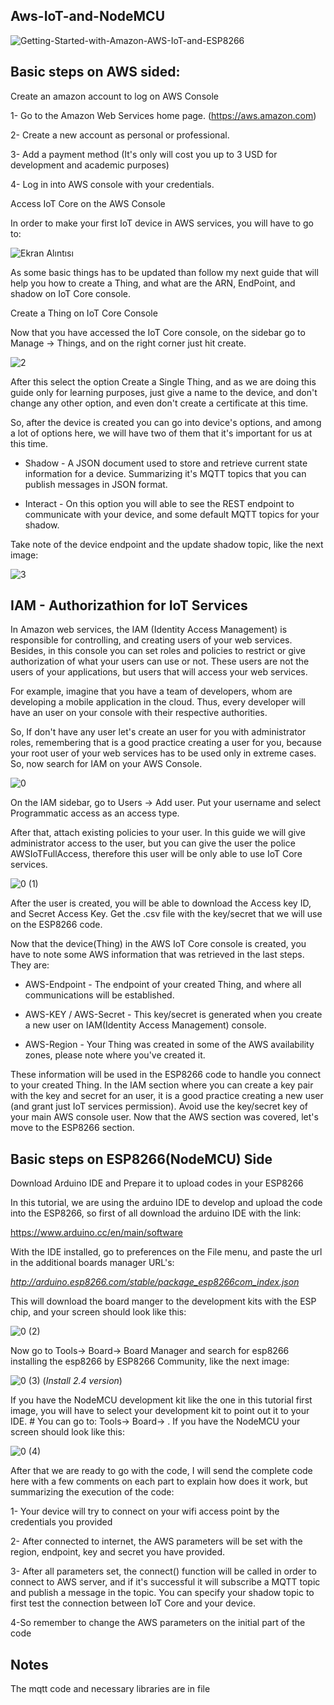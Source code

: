 ## Aws-IoT-and-NodeMCU

![Getting-Started-with-Amazon-AWS-IoT-and-ESP8266](https://user-images.githubusercontent.com/51509025/63457087-f51d1200-c458-11e9-9abf-0bee19830a9c.jpg)
## Basic steps on AWS sided:

Create an amazon account to log on AWS Console

1- Go to the Amazon Web Services home page. (https://aws.amazon.com)		 
 				
2- Create a new account as personal or professional.

3- Add a payment method (It's only will cost you up to 3 USD for development and academic purposes)

4- Log in into AWS console with your credentials.


Access IoT Core on the AWS Console

In order to make your first IoT device in AWS services, you will have to go to:

![Ekran Alıntısı](https://user-images.githubusercontent.com/51509025/63459578-75457680-c45d-11e9-98d3-71ddf0f89f6b.JPG)

As some basic things has to be updated than follow my next guide that will help you how to create a Thing, and what are the ARN, EndPoint, and shadow on IoT Core console.

Create a Thing on IoT Core Console

Now that you have accessed the IoT Core console, on the sidebar go to Manage -> Things, and on the right corner just hit create.


![2](https://user-images.githubusercontent.com/51509025/63459655-9908bc80-c45d-11e9-9f93-070738eb74f8.JPG)

After this select the option Create a Single Thing, and as we are doing this guide only for learning purposes, just give a name to the device, and don't change any other option, and even don't create a certificate at this time.



So, after the device is created you can go into device's options, and among a lot of options here, we will have two of them that it's important for us at this time.

- Shadow - A JSON document used to store and retrieve current state information for a device. Summarizing it's MQTT topics that you can publish messages in JSON format.

- Interact - On this option you will able to see the REST endpoint to communicate with your device, and some default MQTT topics for your shadow.

Take note of the device endpoint and the update shadow topic, like the next image:

![3](https://user-images.githubusercontent.com/51509025/63459794-dff6b200-c45d-11e9-86e7-7bda8668d537.JPG)

## IAM - Authorizathion for IoT Services

In Amazon web services, the IAM (Identity Access Management) is responsible for controlling, and creating users of your web services. Besides, in this console you can set roles and policies to restrict or give authorization of what your users can use or not. These users are not the users of your applications, but users that will access your web services.

For example, imagine that you have a team of developers, whom are developing a mobile application in the cloud. Thus, every developer will have an user on your console with their respective authorities.

So, If don't have any user let's create an user for you with administrator roles, remembering that is a good practice creating a user for you, because your root user of your web services has to be used only in extreme cases. So, now search for IAM on your AWS Console.


![0](https://user-images.githubusercontent.com/51509025/63460094-8478f400-c45e-11e9-88e6-f35a3a62148f.png)

On the IAM sidebar, go to Users -> Add user. Put your username and select Programmatic access as an access type.

After that, attach existing policies to your user. In this guide we will give administrator access to the user, but you can give the user the police AWSIoTFullAccess, therefore this user will be only able to use IoT Core services.


![0 (1)](https://user-images.githubusercontent.com/51509025/63460170-a83c3a00-c45e-11e9-8bd6-a8c1125b4fab.png)

After the user is created, you will be able to download the Access key ID, and Secret Access Key. Get the .csv file with the key/secret that we will use on the ESP8266 code. 

Now that the device(Thing) in the AWS IoT Core console is created, you have to note some AWS information that was retrieved in the last steps. They are:

- AWS-Endpoint - The endpoint of your created Thing, and where all communications will be established.

- AWS-KEY / AWS-Secret - This key/secret is generated when you create a new user on IAM(Identity Access Management) console.

- AWS-Region - Your Thing was created in some of the AWS availability zones, please note where you've created it.

These information will be used in the ESP8266 code to handle you connect to your created Thing.
In the IAM section where you can create a key pair with the key and secret for an user, it is a good practice creating a new user (and grant just IoT services permission). Avoid use the key/secret key of your main AWS console user. 
Now that the AWS section was covered, let's move to the ESP8266 section.


## Basic steps on ESP8266(NodeMCU) Side

Download Arduino IDE and Prepare it to upload codes in your ESP8266

In this tutorial, we are using the arduino IDE to develop and upload the code into the ESP8266, so first of all download the arduino IDE with the link:

https://www.arduino.cc/en/main/software


With the IDE installed, go to preferences on the File menu, and paste the url in the additional boards manager URL's: 

*http://arduino.esp8266.com/stable/package_esp8266com_index.json*

This will download the board manger to the development kits with the ESP chip, and your screen should look like this:


![0 (2)](https://user-images.githubusercontent.com/51509025/63460907-23eab680-c460-11e9-8d1f-25f934efb49f.png)



Now go to Tools-> Board-> Board Manager and search for esp8266 installing the esp8266 by ESP8266 Community, like the next image:


![0 (3)](https://user-images.githubusercontent.com/51509025/63460956-3b29a400-c460-11e9-9491-23299267fbda.png)
(*Install 2.4 version*)

If you have the NodeMCU development kit like the one in this tutorial first image, you will have to select your development kit to point out it to your IDE. # You can go to: Tools-> Board-> <Your-development-kit-name>. 
If you have the NodeMCU your screen should look like this:
  

![0 (4)](https://user-images.githubusercontent.com/51509025/63461104-9bb8e100-c460-11e9-8868-78a158bbde4a.png)

After that we are ready to go with the code, I will send the complete code here with a few comments on each part to explain how does it work, but summarizing the execution of the code:

1- Your device will try to connect on your wifi access point by the credentials you provided

2- After connected to internet, the AWS parameters will be set with the region, endpoint, key and secret you have provided.

3- After all parameters set, the connect() function will be called in order to connect to AWS server, and if it's successful it will subscribe a MQTT topic and publish a message in the topic. You can specify your shadow topic to first test the connection between IoT Core and your device.

4-So remember to change the AWS parameters on the initial part of the code


## Notes 
The mqtt code and necessary libraries are in file 
